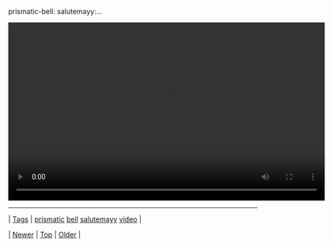 <!--
title: prismatic-bell
date: 2020-06-28T15:27:00.143Z
tags: prismatic, bell, salutemayy, video
-->


prismatic-bell: salutemayy:...

<video controls="controls" autoplay="autoplay" src="154376305644.mp4" type="video/mp4" width="640" height="360"></video>

<!--BOTTOM-POST-NAVIGATION-->
---

| [Tags](tags.md) | [prismatic](tag-prismatic.md) [bell](tag-bell.md) [salutemayy](tag-salutemayy.md) [video](tag-video.md) |

| [Newer](154370692794.md) | [Top](index.md) | [Older](154384607240.md) |